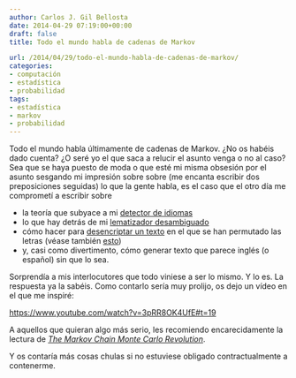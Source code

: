 ```yaml
---
author: Carlos J. Gil Bellosta
date: 2014-04-29 07:19:00+00:00
draft: false
title: Todo el mundo habla de cadenas de Markov

url: /2014/04/29/todo-el-mundo-habla-de-cadenas-de-markov/
categories:
- computación
- estadística
- probabilidad
tags:
- estadística
- markov
- probabilidad
---
```


Todo el mundo habla últimamente de cadenas de Markov. ¿No os habéis dado cuenta? ¿O seré yo el que saca a relucir el asunto venga o no al caso? Sea que se haya puesto de moda o que esté mi misma obsesión por el asunto sesgando mi impresión sobre sobre (me encanta escribir dos preposiciones seguidas) lo que la gente habla, es el caso que el otro día me comprometí a escribir sobre

* la teoría que subyace a mi [detector de idiomas](http://www.datanalytics.com/2013/05/06/mi-primera-aplicacion-en-shiny-un-detector-de-idiomas/)
* lo que hay detrás de mi [lematizador desambiguado](http://www.datanalytics.com/2013/05/23/diapositivas-de-mi-charla-sobre-un-lematizador-desambiguado-con-r/)
* cómo hacer para [desencriptar un texto](http://www.datanalytics.com/2012/05/21/desencriptando-i-el-problema-de-un-mal-amigo/) en el que se han permutado las letras (véase también [esto](http://www.datanalytics.com/2012/05/28/desencriptando-ii-la-avaricia-es-mala/))
* y, casi como divertimento, cómo generar texto que parece inglés (o español) sin que lo sea.

Sorprendía a mis interlocutores que todo viniese a ser lo mismo. Y lo es. La respuesta ya la sabéis. Como contarlo sería muy prolijo, os dejo un vídeo en el que me inspiré:

https://www.youtube.com/watch?v=3pRR8OK4UfE#t=19

A aquellos que quieran algo más serio, les recomiendo encarecidamente la lectura de _[The Markov Chain Monte Carlo Revolution](http://math.uchicago.edu/~shmuel/Network-course-readings/MCMCRev.pdf)_.

Y os contaría más cosas chulas si no estuviese obligado contractualmente a contenerme.